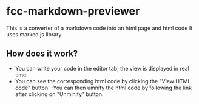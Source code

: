 # fcc-markdown-previewer
This is a converter of a markdown code into an  html page and html code
It uses marked.js library.

## How does it work?
- You can write your code in the editor tab; the view is displayed in real time.
- You can see the corresponding html code by clicking the "View HTML code" button.
-You can then umnify the html code by following the link after clicking on "Unminify" button.
